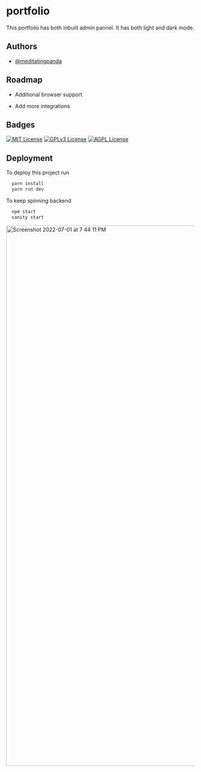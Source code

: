 # portfolio
This portfoilo has both inbuilt admin pannel.
It has both light and dark mode.


## Authors

- [@meditatingpanda](https://github.com/Meditatingpanda)


## Roadmap

- Additional browser support

- Add more integrations



## Badges



[![MIT License](https://img.shields.io/badge/License-MIT-green.svg)](https://choosealicense.com/licenses/mit/)
[![GPLv3 License](https://img.shields.io/badge/License-GPL%20v3-yellow.svg)](https://opensource.org/licenses/)
[![AGPL License](https://img.shields.io/badge/license-AGPL-blue.svg)](http://www.gnu.org/licenses/agpl-3.0)



## Deployment

To deploy this project run

```bash
  yarn install
  yarn run dev
```
To keep spinning backend

```bash
  npm start
  sanity start
```



<img width="1440" alt="Screenshot 2022-07-01 at 7 44 11 PM" src="https://user-images.githubusercontent.com/83230804/176911503-68b7d7ec-68b6-446f-8530-311926b79786.png">
